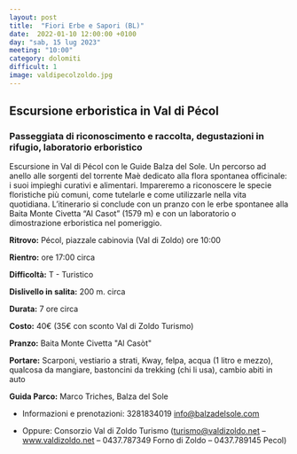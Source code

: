 ```yaml
---
layout: post
title:  "Fiori Erbe e Sapori (BL)"
date:  2022-01-10 12:00:00 +0100
day: "sab, 15 lug 2023"
meeting: "10:00"
category: dolomiti 
difficult: 1
image: valdipecolzoldo.jpg
---
```


## Escursione erboristica in Val di Pécol
### Passeggiata di riconoscimento e raccolta, degustazioni in rifugio, laboratorio erboristico ###

Escursione in Val di Pécol con le Guide Balza del Sole. Un percorso ad anello alle sorgenti del torrente Maè dedicato alla flora spontanea officinale: i suoi impieghi curativi e alimentari.
Impareremo a riconoscere le specie floristiche più comuni, come tutelarle e come utilizzarle nella vita quotidiana. L’itinerario si conclude con un pranzo con le erbe spontanee alla Baita Monte Civetta “Al Casot” (1579 m) e con un laboratorio o dimostrazione erboristica nel pomeriggio.

**Ritrovo:** Pécol, piazzale cabinovia (Val di Zoldo) ore 10:00

**Rientro:** ore 17:00 circa 

**Difficoltà:** T - Turistico

**Dislivello in salita:**  200 m. circa

**Durata:** 7 ore circa

**Costo:** 40€ (35€ con sconto Val di Zoldo Turismo)

**Pranzo:** Baita Monte Civetta "Al Casòt"

**Portare:** Scarponi, vestiario a strati, Kway, felpa, acqua (1 litro e mezzo), qualcosa da mangiare, bastoncini da trekking (chi li usa), cambio abiti in auto  

**Guida Parco:** Marco Triches, Balza del Sole
* Informazioni e prenotazioni: 3281834019 info@balzadelsole.com

* Oppure: Consorzio Val di Zoldo Turismo (turismo@valdizoldo.net – www.valdizoldo.net – 0437.787349 Forno di Zoldo – 0437.789145 Pecol) 


